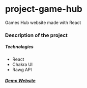 # project-game-hub

Games Hub website made with React

### Description of the project

##### Technologies

-   React
-   Chakra UI
-   Rawg API

##### [Demo Website](https://game-hub-tamerhayek.netlify.app/)

